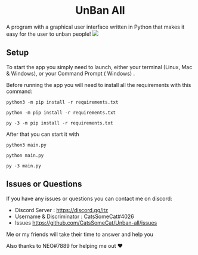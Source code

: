 <h1 align="center">UnBan All</h1>
A program with a graphical user interface written in Python that makes it easy for the user to unban people!
<img src="https://cdn.discordapp.com/attachments/617018815771050020/1079388356665938010/image.png">

## Setup

To start the app you simply need to launch, either your terminal (Linux, Mac & Windows), or your Command Prompt (
Windows)
.

Before running the app you will need to install all the requirements with this command:

```
python3 -m pip install -r requirements.txt
```
```
python -m pip install -r requirements.txt
```
```
py -3 -m pip install -r requirements.txt
```

After that you can start it with

```
python3 main.py
```
```
python main.py
```
```
py -3 main.py
```

## Issues or Questions

If you have any issues or questions you can contact me on discord:

* Discord Server : https://discord.gg/itz
* Username & Discriminator : CatsSomeCat#4026
* Issues https://github.com/CatsSomeCat/Unban-all/issues

Me or my friends will take their time to answer and help you

Also thanks to NEO#7889 for helping me out ❤️

